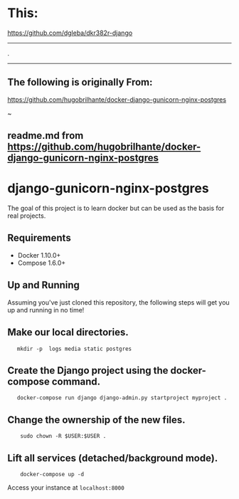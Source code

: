 
# This: 

https://github.com/dgleba/dkr382r-django


_____________
.
_____________


## The following is originally From:  

https://github.com/hugobrilhante/docker-django-gunicorn-nginx-postgres

~

## readme.md from https://github.com/hugobrilhante/docker-django-gunicorn-nginx-postgres

# django-gunicorn-nginx-postgres

The goal of this project is to learn docker but can be used as the basis for real projects.

## Requirements

 * Docker 1.10.0+
 * Compose 1.6.0+

## Up and Running

Assuming you've just cloned this repository, the following steps
will get you up and running in no time!

##  Make our local directories.

```
   mkdir -p  logs media static postgres
```

##  Create the Django project using the docker-compose command.

```
   docker-compose run django django-admin.py startproject myproject .
```

## Change the ownership of the new files.

```
    sudo chown -R $USER:$USER .
```


## Lift all services (detached/background mode).

```
    docker-compose up -d
```

Access your instance at `localhost:8000`
